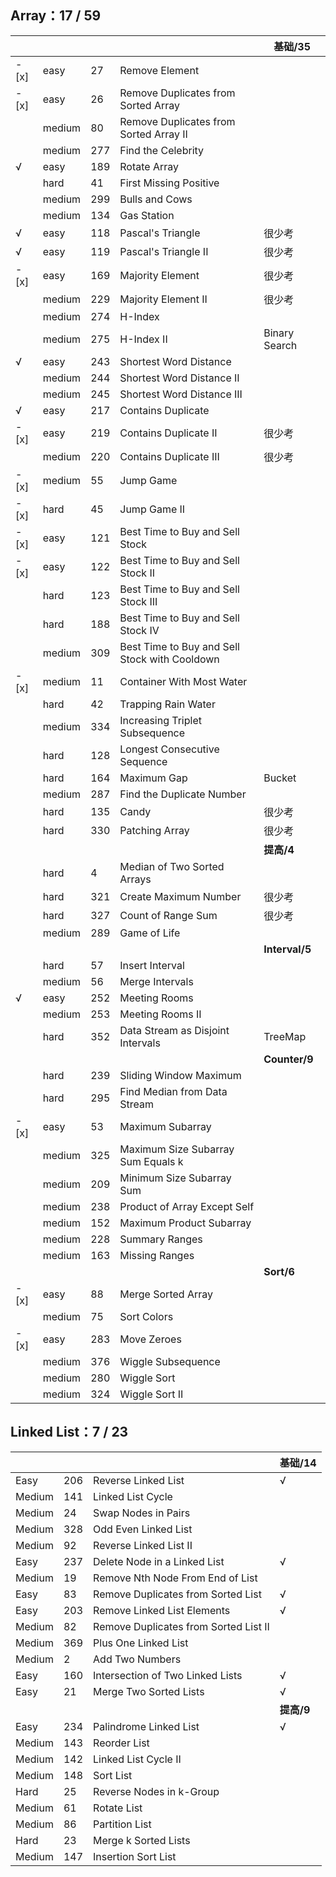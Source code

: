 
## Array：17 / 59

||  | |   | 基础/35 |
|---| --- | --- | --- | --- |
|- [x]| easy |27    |Remove Element |
|- [x]| easy |26    |Remove Duplicates from Sorted Array    |
|| medium |80   |Remove Duplicates from Sorted Array II |
|| medium |277| Find the Celebrity  |
|√| easy |189|  Rotate Array    |
|| hard |41 |First Missing Positive |
||  medium|299| Bulls and Cows  |
|| medium |134| Gas Station |
|√| easy |118|  Pascal's Triangle   |很少考|
|√| easy |119|  Pascal's Triangle II    |很少考|
|- [x]| easy|169|   Majority Element    |很少考|
|| medium |229| Majority Element II |很少考|
||  medium|274| H-Index |
|| medium |275| H-Index II  |Binary Search|
|√| easy|243|   Shortest Word Distance  |
|| medium |244| Shortest Word Distance II   |
|| medium |245| Shortest Word Distance III  |
|√| easy |217|  Contains Duplicate  |
|- [x]| easy |219|  Contains Duplicate II   |很少考|
|| medium |220| Contains Duplicate III  |很少考|
|- [x]| medium |55  |Jump Game  |
|- [x]| hard |45    |Jump Game II   |
|- [x]| easy |121|  Best Time to Buy and Sell Stock |
|- [x]| easy |122|  Best Time to Buy and Sell Stock II  |
|| hard |123|   Best Time to Buy and Sell Stock III |
|| hard |188|   Best Time to Buy and Sell Stock IV  |
||  medium|309| Best Time to Buy and Sell Stock with Cooldown   |
|- [x]| medium |11  |Container With Most Water  |
|| hard |42 |Trapping Rain Water    |
|| medium |334| Increasing Triplet Subsequence  |
|| hard |128|   Longest Consecutive Sequence    |
|| hard |164|   Maximum Gap |Bucket|
||  medium|287| Find the Duplicate Number   |
||  hard|135|   Candy   |很少考|
||  hard|330|   Patching Array  |很少考|
||  | |  | **提高/4** |
|| hard |4  |Median of Two Sorted Arrays    |
|| hard |321|   Create Maximum Number   |很少考|
|| hard |327|   Count of Range Sum  |很少考|
|| medium |289| Game of Life    |
|||     || **Interval/5** |
|| hard |57 |Insert Interval    |
|| medium |56   |Merge Intervals    |
|√| easy |252|  Meeting Rooms   |
|| medium |253| Meeting Rooms II    |
|| hard |352|   Data Stream as Disjoint Intervals   |TreeMap|
|| |      ||  **Counter/9**  |
|| hard |239|   Sliding Window Maximum  |
|| hard |295|   Find Median from Data Stream    |
|- [x]| easy |53 |Maximum Subarray   |
|| medium |325| Maximum Size Subarray Sum Equals k  |
|| medium |209| Minimum Size Subarray Sum   |
|| medium |238| Product of Array Except Self    |
|| medium |152| Maximum Product Subarray    |
|| medium |228| Summary Ranges  |
|| medium |163| Missing Ranges  |
||  |     | |  **Sort/6**  |
|- [x]| easy |88    |Merge Sorted Array |
|| medium |75   |Sort Colors    |
|- [x]| easy |283|  Move Zeroes |
|| medium |376| Wiggle Subsequence  |
|| medium |280| Wiggle Sort |
|| medium |324| Wiggle Sort II|




## Linked List：7 / 23

|     |     |     |  基础/14  |
| --- | --- | --- | --- |
| Easy |206|    Reverse Linked List|√|
| Medium |141|    Linked List Cycle|
| Medium |24  |Swap Nodes in Pairs|
| Medium |328|    Odd Even Linked List|
| Medium |92  |Reverse Linked List II|
| Easy |237|    Delete Node in a Linked List|√|
| Medium |19  |Remove Nth Node From End of List|
| Easy |83  |Remove Duplicates from Sorted List|√|
| Easy |203|    Remove Linked List Elements|√|
| Medium |82  |Remove Duplicates from Sorted List II|
| Medium |369|    Plus One Linked List|
| Medium |2   |Add Two Numbers|
| Easy |160|    Intersection of Two Linked Lists|√|
| Easy |21  |Merge Two Sorted Lists|√|
|     |     |     |  **提高/9**  |
| Easy |234|    Palindrome Linked List|√|
| Medium |143|    Reorder List|
| Medium |142|    Linked List Cycle II|
| Medium |148|    Sort List|
| Hard |25  |Reverse Nodes in k-Group|
| Medium |61  |Rotate List|
| Medium |86  |Partition List|
| Hard |23  |Merge k Sorted Lists|
| Medium |147|    Insertion Sort List|

